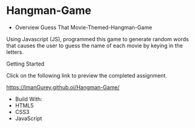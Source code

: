 # Hangman-Game

* Overview
Guess That Movie-Themed-Hangman-Game

Using Javascript (JS),  programmed this game to generate random words that causes the user to guess the name of each movie by keying in the letters.

Getting Started

Click on the following link to preview the completed assignment.

https://ImanGurey.github.oi/Hangman-Game/

* Build With:
* HTML5
* CSS3
* JavaScript
